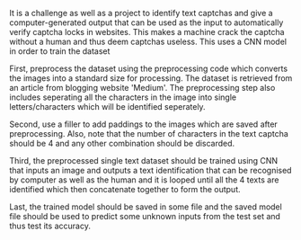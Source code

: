 It is a challenge as well as a project to identify text captchas and give a computer-generated output that can be used as the input to automatically verify captcha locks in websites. This makes a machine crack the captcha without a human and thus deem captchas useless. This uses a CNN model in order to train the dataset

First, preprocess the dataset using the preprocessing code which converts the images into a standard size for processing. The dataset is retrieved from an article from blogging website 'Medium'. The preprocessing step also includes seperating all the characters in the image into single letters/characters which will be identified seperately.

Second, use a filler to add paddings to the images which are saved after preprocessing. Also, note that the number of characters in the text captcha should be 4 and any other combination should be discarded.

Third, the preprocessed single text dataset should be trained using CNN that inputs an image and outputs a text identification that can be recognised by computer as well as the human and it is looped until all the 4 texts are identified which then concatenate together to form the output.

Last, the trained model should be saved in some file and the saved model file should be used to predict some unknown inputs from the test set and thus test its accuracy.
